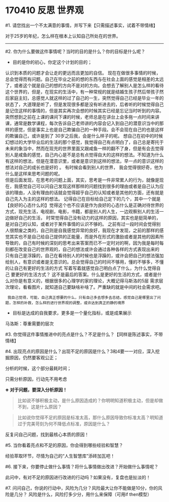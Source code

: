 # 170410 反思 世界观

#1. 请您找出一个不太满意的事情，并写下来【只需描述事实，试着不带情绪】

对于25岁的年纪，怎么样在根本上认知自己所处在的世界。

-------

#2. 你为什么要做这件事情呢？当时的目的是什么？你的目标是什么呢？

- 目的是你的初心，你定这个计划的目的；

认识到本质的问题才会让走的更远而且更加的自信。
现在在做很多事情的时候，总会觉得而有问题。自己在毕业之前的想的东西与在社会上面的感觉是相差的太远了，或者这个就是自己的想的方向不是对的方向。会想去了解别人是怎么样的看待这个世界的，但是，在现实的生活中，有一种常规的就是结婚生孩子然后带孩子然后家庭主妇，总感觉人就这样的过了自己的一生，突然觉得自己已经是毕业一年的状态了，大道理是听了，但是发现很多都是没有听进去的，后者听的时候觉得自己是记住这样的事情的，但是其实再次会想的时候其实已经是忘记当时听到的内容。
  突然想到之前在上课的课间下课的时候，老师总是在讲台上会多拖一点时间来讲课，通常是数学课程，每次告诉自己老师讲的内容会记入到自己的潜意识当中的那样的感觉，但是事实上也是自己欺骗自己的一种手段。会不会现在自己的也是这样的欺骗自己，或许是到了 30岁之后我，会是什么样子的呢。
     想自己在初中的时候幻想过的大学毕业后的生活的那个感觉，我觉得自己有点明白了，自己总是寄托于未来的象当中，然而在现充的世界里面又跟咸鱼一样的翻不了身，但是有会去觉得别人是咸鱼的感觉，自己内心是不是总有点觉得自大的这样的想法。不知道为什么有这样的想法，但是在潜意识里，或者是意识到这样的想法，早一点的意识这样的想法对自己的成长也是好的 。
     有时候会看到别人的世界， 我会觉得很好奇，他为什么是这样来思考问题的呢。     
     但是后面发现，在思考的问题上面，其实，思考是一件非常累人的行为，就像是现在，我感觉自己可以问自己发现这样那样的问题找到很多的理由或者是自己认为应该的理由，人没有理由的话就会觉得超乎自己的认知或者是其他的方面，还有就是自己先入为主的这样的想法。
   记得自己在目标给自己定下的几个，其中一个就是 【良好的心态什么的】觉得这个也不应该是作为良好的心态什么是正确对待世界的方式，现充生活，电视剧，电影，书籍，都是别人的人生，一边观察别人的生活一边做好自己的生活，
     时常觉得自己没有动力的这样的原因，其实也是挺简单的，是对自己的认知，或者对于某件事情的认识不够的。
之前有过一段时间会觉得别人很颓废之类的，自己则是自我感觉异常的良好，我现在才发现，之前的那样的感觉其实也不是自己给自己提供的正能量，而是外在形式的激励或者是其他的因素所导致的，自己有时候的深刻的思考出来答案而已不一定时对的啊，因为我是每时每刻都在改变自己的世界观的，自己的想法或许会通过各种各样的方式表现出来的
     只有自己是浮躁的，自己在看待别人的时候也是浮躁的，或许会把自己的想法强加给别人，有意识或者是无意识的。总会觉得自己的时间不够用，懂的不够多，不懂的让自己有更好的生活的方式
    写着写着就感觉自己明白点了什么，为什么觉得自己 要更好的生活方式？
这不是最后的答案。什么是更好的生活的方式，或者是什么对你是有意义的，根据很多的心理学的家的理论，大概记得马斯洛的5层 需求层次理论，看看图片，就知道自己要缺啥补啥了。严重缺的就是中间的社会需求吧。

    
     我自己觉得，可能，自己真正想要的什么，只有自己多去想多去总结，感觉自己是哪里出了问题，怎样的补救，怎么样的进行世界观的调整，或许达到真正的静的境界

- 目标是达成的自我要求，更多是一个量化指标，或是成果展示

马洛斯：尊重需要的层次

#3. 你觉得这件事情推进中的亮点是什么？不足是什么？【同样是陈述事实，不带情绪】


#4. 出现亮点的原因是什么？出现不足的原因是什么？3和4要一一对应，深入挖掘原因，仍然要客观公正；

分析的时候，这个部分最耗时间；

只需分析原因，行动先不用考虑

**※ 对于问题，要深入分析原因！**

>比如说不够积极主动，是什么原因造成的？你明明知道积极主动，但是却做不到，这是什么原因？

>比如说你觉得不足的原因是标准太高，那什么原因导致你标准太高？明知道过于完美苛刻为何不降低点标准，原因是什么？


反复问自己问题，找到最核心本质的原因！

#5. 当你看着亮点和不足的原因，你会得到哪些经验和智慧？

经验萃取环节，尽情为自己的“人生智慧库”添砖加瓦吧！


#6. 接下来，你要停止做什么事情？将什么事情做出改进？开始做什么事情呢？

此问中，有对不足的原因进行改进的行动吗？如果没有，复盘也是扯淡的！


#7. 问问自己，你说的行动中，风险为几分？风险最大让你不能做是10分，你的风险是几分？
风险是什么，风险打多少分，用什么来保障（可用if then模型）
